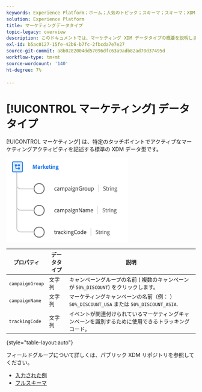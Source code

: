 ```yaml
---
keywords: Experience Platform；ホーム；人気のトピック；スキーマ；スキーマ；XDM；フィールド；スキーマ；スキーマ；デバイス；データ型；データ型；
solution: Experience Platform
title: マーケティングデータタイプ
topic-legacy: overview
description: このドキュメントでは、マーケティング XDM データタイプの概要を説明します。
exl-id: b5ac0127-15fe-42b6-b7fc-2fbcda7e7e27
source-git-commit: a8b0282004dd57096dfc63a9adb82ad70d37495d
workflow-type: tm+mt
source-wordcount: '140'
ht-degree: 7%

---
```


# [!UICONTROL マーケティング] データタイプ

[!UICONTROL マーケティング] は、特定のタッチポイントでアクティブなマーケティングアクティビティを記述する標準の XDM データ型です。

![](../images/data-types/marketing.png)

| プロパティ | データタイプ | 説明 |
| --- | --- | --- |
| `campaignGroup` | 文字列 | キャンペーングループの名前 ( 複数のキャンペーンが `50%_DISCOUNT`) をクリックします。 |
| `campaignName` | 文字列 | マーケティングキャンペーンの名前（例： ） `50%_DISCOUNT_USA` または `50%_DISCOUNT_ASIA`. |
| `trackingCode` | 文字列 | イベントが関連付けられているマーケティングキャンペーンを識別するために使用できるトラッキングコード。 |

{style=&quot;table-layout:auto&quot;}

フィールドグループについて詳しくは、パブリック XDM リポジトリを参照してください。

* [入力された例](https://github.com/adobe/xdm/blob/master/components/datatypes/marketing/marketing.example.1.json)
* [フルスキーマ](https://github.com/adobe/xdm/blob/master/components/datatypes/marketing/marketing.schema.json)
